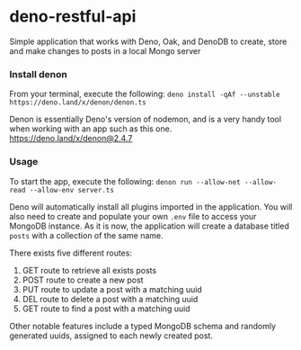 # deno-restful-api
Simple application that works with Deno, Oak, and DenoDB to create, store and make changes to posts in a local Mongo server

### Install denon
From your terminal, execute the following:
`deno install -qAf --unstable https://deno.land/x/denon/denon.ts`

Denon is essentially Deno's version of nodemon, and is a very handy tool when working with an app such as this one.
https://deno.land/x/denon@2.4.7

### Usage
To start the app, execute the following:
`denon run --allow-net --allow-read --allow-env server.ts`

Deno will automatically install all plugins imported in the application. You will also need to create and populate your own `.env` file to access your MongoDB instance.
As it is now, the application will create a database titled `posts` with a collection of the same name. 

There exists five different routes:
  1. GET route to retrieve all exists posts
  2. POST route to create a new post
  3. PUT route to update a post with a matching uuid
  4. DEL route to delete a post with a matching uuid
  5. GET route to find a post with a matching uuid
  
Other notable features include a typed MongoDB schema and randomly generated uuids, assigned to each newly created post.
